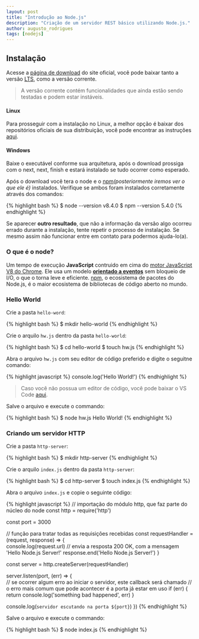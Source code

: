```yaml
---
layout: post
title: "Introdução ao Node.js"
description: "Criação de um servidor REST básico utilizando Node.js."
author: augusto_rodrigues
tags: [nodejs]
---
```


## Instalação

Acesse a [página de download](https://nodejs.org/en/download/) do site oficial, você pode baixar tanto a versão [LTS](https://en.wikipedia.org/wiki/Long-term_support "Long-term support"), como a versão corrente.

> A versão corrente contém funcionalidades que ainda estão sendo testadas e podem estar instáveis.

#### Linux

Para prosseguir com a instalação no Linux, a melhor opção é baixar dos repositórios oficiais de sua distribuição, você pode encontrar as instruções [aqui](https://nodejs.org/en/download/package-manager/).

#### Windows

Baixe o executável conforme sua arquitetura, após o download prossiga com o next, next, finish e estará instalado se tudo ocorrer como esperado.


Após o download você tera o node e o [npm](https://www.npmjs.com/ "Node Package Manager")*(posteriormente iremos ver o que ele é)* instalados. Verifique se ambos foram instalados corretamente através dos comandos:

{% highlight bash %}
$ node --version
v8.4.0
$ npm --version
5.4.0
{% endhighlight %}

Se aparecer **outro resultado**, que não a informação da versão algo ocorreu errado durante a instalação, tente repetir o processo de instalação. Se mesmo assim não funcionar entre em contato para podermos ajuda-lo(a).

### O que é o node?

Um tempo de execução **JavaScript** contruido em cima do [motor JavaScript V8 do Chrome](https://developers.google.com/v8/). Ele usa um modelo [**orientado a eventos**](https://pt.wikipedia.org/wiki/Programa%C3%A7%C3%A3o_orientada_a_eventos) sem bloqueio de I/O, o que o torna leve e eficiente. [npm](https://www.npmjs.com/), o ecosistema de pacotes do Node.js, é o maior ecosistema de bibliotecas de código aberto no mundo.

### Hello World

Crie a pasta `hello-word`:

{% highlight bash %}
$ mkdir hello-world
{% endhighlight %}

Crie o arquilo `hw.js` dentro da pasta `hello-world`:

{% highlight bash %}
$ cd hello-world
$ touch hw.js
{% endhighlight %}

Abra o arquivo `hw.js` com seu editor de código preferido e digite o seguitne comando:

{% highlight javascript %}
console.log('Hello World!')
{% endhighlight %}

> Caso você não possua um editor de código, você pode baixar o VS Code [aqui](https://code.visualstudio.com/).

Salve o arquivo e execute o commando:

{% highlight bash %}
$ node hw.js
Hello World!
{% endhighlight %}

### Criando um servidor HTTP

Crie a pasta `http-server`:

{% highlight bash %}
$ mkdir http-server
{% endhighlight %}

Crie o arquilo `index.js` dentro da pasta `http-server`:

{% highlight bash %}
$ cd http-server
$ touch index.js
{% endhighlight %}

Abra o arquivo `index.js` e copie o seguinte código:

{% highlight javascript %}
// importação do módulo http, que faz parte do núcleo do node
const http = require('http')  

const port = 3000

// função para tratar todas as requisições recebidas
const requestHandler = (request, response) => {  
  console.log(request.url)
  // envia a resposta 200 OK, com a mensagem 'Hello Node.js Server!'
  response.end('Hello Node.js Server!')
}

const server = http.createServer(requestHandler)

server.listen(port, (err) => {  
  // se ocorrer algum erro ao iniciar o servidor, este callback será chamado
  // o erro mais comum que pode acontecer é a porta já estar em uso
  if (err) {
    return console.log('something bad happened', err)
  }

  console.log(`servidor escutando na porta ${port}`)
})
{% endhighlight %}

Salve o arquivo e execute o commando:

{% highlight bash %}
$ node index.js
{% endhighlight %}